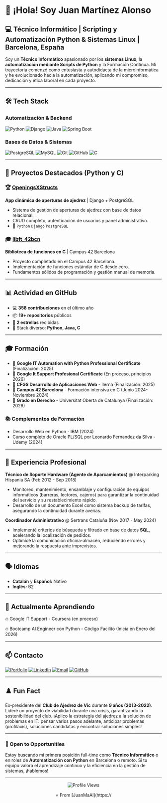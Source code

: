# 👋 ¡Hola! Soy Juan Martínez Alonso

## 💻 Técnico Informático | Scripting y Automatización Python & Sistemas Linux | Barcelona, España

Soy un **Técnico Informático** apasionado por los **sistemas Linux**, la **automatización mediante Scripts de Python** y la Formación Continua. Mi trayectoria comenzó como entusiasta y autodidacta de la microinformática y he evolucionado hacia la automatización, aplicando mi compromiso, dedicación y ética laboral en cada proyecto.

---

## 🛠️ Tech Stack

### Automatización & Backend
![Python](https://img.shields.io/badge/-Python-3776AB?style=flat-square&logo=python&logoColor=white)
![Django](https://img.shields.io/badge/-Django-092E20?style=flat-square&logo=django&logoColor=white)
![Java](https://img.shields.io/badge/-Java-007396?style=flat-square&logo=java&logoColor=white)
![Spring Boot](https://img.shields.io/badge/-Spring%20Boot-6DB33F?style=flat-square&logo=spring-boot&logoColor=white)

### Bases de Datos & Sistemas
![PostgreSQL](https://img.shields.io/badge/-PostgreSQL-336791?style=flat-square&logo=postgresql&logoColor=white)
![MySQL](https://img.shields.io/badge/-MySQL-4479A1?style=flat-square&logo=mysql&logoColor=white)
![Git](https://img.shields.io/badge/-Git-F05032?style=flat-square&logo=git&logoColor=white)
![GitHub](https://img.shields.io/badge/-GitHub-181717?style=flat-square&logo=github&logoColor=white)
![C](https://img.shields.io/badge/-C-A8B9CC?style=flat-square&logo=c&logoColor=black)

---

## 🎯 Proyectos Destacados (Python y C)

### 🏆 [OpeningsXStructs](https://github.com/JuanMaAl/OpeningsXStructs)
**App dinámica de aperturas de ajedrez** | Django + PostgreSQL
- Sistema de gestión de aperturas de ajedrez con base de datos relacional.
- CRUD completo, autenticación de usuarios y panel administrativo.
- 🔧 `Python` `Django` `PostgreSQL`

### 🎓 [libft_42bcn](https://github.com/JuanMaAl/libft_42bcn)
**Biblioteca de funciones en C** | Campus 42 Barcelona
- Proyecto completado en el Campus 42 Barcelona.
- Implementación de funciones estándar de C desde cero.
- Fundamentos sólidos de programación y gestión manual de memoria.

---

## 📊 Actividad en GitHub

- 💻 **358 contribuciones** en el último año
- 📦 **19+ repositorios** públicos
- 🌟 **2 estrellas** recibidas
- 🔧 Stack diverso: **Python, Java, C**

---

## 🎓 Formación 
- 🎯 **Google IT Automation with Python Professional Certificate** (Finalización: 2025)
- 🎯 **Google It Support Profesional Certificate** (En proceso, principios 2026)
- 🎯 **CFGS Desarrollo de Aplicaciones Web** - Ilerna (Finalización: 2025)
- 🎯 **Campus 42 Barcelona** - Formación intensiva en C (Junio 2024-Noviembre 2024)
- 📜 **Grado en Derecho** - Universitat Oberta de Catalunya (Finalización: 2026)

### 📚 Complementos de Formación

- Desarrollo Web en Python - IBM (2024)
- Curso completo de Oracle PL/SQL por Leonardo Fernandez da Silva - Udemy (2024)

---

## 💼 Experiencia Profesional

**Técnico de Soporte Hardware (Agente de Aparcamientos)** @ Interparking Hispania SA (Feb 2012 - Sep 2018)
- Monitoreo, mantenimiento, ensamblaje y configuración de equipos informáticos (barreras, lectores, cajeros) para garantizar la continuidad del servicio y su restablecimiento rápido.
- Desarrollo de un documento Excel como sistema backup de tarifas, asegurando la continuidad durante averías.

**Coordinador Administrativo** @ Sertrans Cataluña (Nov 2017 - May 2024)
- Implementé criterios de búsqueda y filtrado en base de datos **SQL**, acelerando la localización de pedidos.
- Optimicé la comunicación oficina-almacén, reduciendo errores y mejorando la respuesta ante imprevistos.

---

## 🗣️ Idiomas

* **Catalán** y **Español:** Nativo
* **Inglés:** B2

---

## 🌱 Actualmente Aprendiendo

🔥 Google IT Support - Coursera (en proceso)

🔥 Bootcamp AI Engineer con Python - Código Facilito (Inicia en Enero del 2026)

---

## 📫 Contacto

[![Portfolio](https://img.shields.io/badge/-Portfolio-0A0A0A?style=for-the-badge&logo=dev.to&logoColor=white)](https://www.juanmartinezwebdev.com.es/)
[![LinkedIn](https://img.shields.io/badge/-LinkedIn-0077B5?style=for-the-badge&logo=linkedin&logoColor=white)](https://linkedin.com/in/juan-martínez-alonso)
[![Email](https://img.shields.io/badge/-Email-D14836?style=for-the-badge&logo=gmail&logoColor=white)](mailto:juanmaal1986@gmail.com)
[![GitHub](https://img.shields.io/badge/-GitHub-181717?style=for-the-badge&logo=github&logoColor=white)](https://github.com/JuanMaAl)

---

## ♟️ Fun Fact

Ex-presidente del **Club de Ajedrez de Vic** durante **9 años (2013-2022)**. Lideré un proyecto de viabilidad durante una crisis, garantizando la sostenibilidad del club. ¡Aplico la estrategia del ajedrez a la solución de problemas en IT: pensar varios pasos adelante, anticipar problemas (profilaxis), soluciones candidatas y encontrar soluciones simples!

---

### 🤝 Open to Opportunities

Estoy buscando mi primera posición full-time como **Técnico Informático** o en roles de **Automatización con Python** en Barcelona o remoto. Si tu equipo valora el aprendizaje continuo y la eficiencia en la gestión de sistemas, ¡hablemos!

---

<div align="center">

![Profile Views](https://komarev.com/ghpvc/?username=JuanMaAl&color=blueviolet&style=flat-square)

⭐️ From [JuanMaAl](https://
